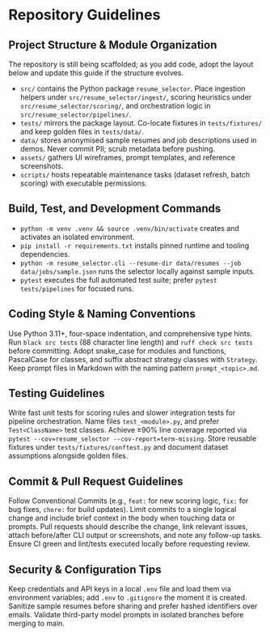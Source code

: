 # Repository Guidelines

## Project Structure & Module Organization
The repository is still being scaffolded; as you add code, adopt the layout below and update this guide if the structure evolves.
- `src/` contains the Python package `resume_selector`. Place ingestion helpers under `src/resume_selector/ingest/`, scoring heuristics under `src/resume_selector/scoring/`, and orchestration logic in `src/resume_selector/pipelines/`.
- `tests/` mirrors the package layout. Co-locate fixtures in `tests/fixtures/` and keep golden files in `tests/data/`.
- `data/` stores anonymised sample resumes and job descriptions used in demos. Never commit PII; scrub metadata before pushing.
- `assets/` gathers UI wireframes, prompt templates, and reference screenshots.
- `scripts/` hosts repeatable maintenance tasks (dataset refresh, batch scoring) with executable permissions.

## Build, Test, and Development Commands
- `python -m venv .venv && source .venv/bin/activate` creates and activates an isolated environment.
- `pip install -r requirements.txt` installs pinned runtime and tooling dependencies.
- `python -m resume_selector.cli --resume-dir data/resumes --job data/jobs/sample.json` runs the selector locally against sample inputs.
- `pytest` executes the full automated test suite; prefer `pytest tests/pipelines` for focused runs.

## Coding Style & Naming Conventions
Use Python 3.11+, four-space indentation, and comprehensive type hints. Run `black src tests` (88 character line length) and `ruff check src tests` before committing. Adopt snake_case for modules and functions, PascalCase for classes, and suffix abstract strategy classes with `Strategy`. Keep prompt files in Markdown with the naming pattern `prompt_<topic>.md`.

## Testing Guidelines
Write fast unit tests for scoring rules and slower integration tests for pipeline orchestration. Name files `test_<module>.py`, and prefer `Test<ClassName>` test classes. Achieve ≥90% line coverage reported via `pytest --cov=resume_selector --cov-report=term-missing`. Store reusable fixtures under `tests/fixtures/conftest.py` and document dataset assumptions alongside golden files.

## Commit & Pull Request Guidelines
Follow Conventional Commits (e.g., `feat:` for new scoring logic, `fix:` for bug fixes, `chore:` for build updates). Limit commits to a single logical change and include brief context in the body when touching data or prompts. Pull requests should describe the change, link relevant issues, attach before/after CLI output or screenshots, and note any follow-up tasks. Ensure CI green and lint/tests executed locally before requesting review.

## Security & Configuration Tips
Keep credentials and API keys in a local `.env` file and load them via environment variables; add `.env` to `.gitignore` the moment it is created. Sanitize sample resumes before sharing and prefer hashed identifiers over emails. Validate third-party model prompts in isolated branches before merging to main.
